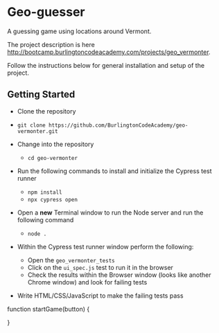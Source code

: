 # Geo-guesser

A guessing game using locations around Vermont.

The project description is here <http://bootcamp.burlingtoncodeacademy.com/projects/geo_vermonter>.

Follow the instructions below for general installation and setup of the project.

## Getting Started

- Clone the repository
 - `git clone https://github.com/BurlingtonCodeAcademy/geo-vermonter.git`

- Change into the repository
  - `cd geo-vermonter`

- Run the following commands to install and initialize the Cypress test runner
  - `npm install`
  - `npx cypress open`

- Open a **new** Terminal window to run the Node server and run the following command
  - `node .`

- Within the Cypress test runner window perform the following:
  - Open the `geo_vermonter_tests`
  - Click on the `ui_spec.js` test to run it in the browser
  - Check the results within the Browser window (looks like another Chrome window) and look for failing tests

- Write HTML/CSS/JavaScript to make the failing tests pass

function startGame(button) {

}
